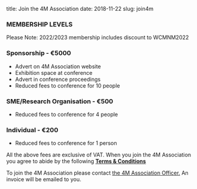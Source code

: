 title: Join the 4M Association
date: 2018-11-22
slug: join4m

### MEMBERSHIP LEVELS


Please Note: 2022/2023 membership includes discount to WCMNM2022 

### Sponsorship - €5000


 * Advert on 4M Association website
 * Exhibition space at conference
 * Advert in conference proceedings
 * Reduced fees to conference for 10 people 


### SME/Research Organisation - €500


 * Reduced fees to conference for 4 people 
 

### Individual - €200


 * Reduced fees to conference for 1 person 
 

All the above fees are exclusive of VAT. When you join the 4M Association you agree to abide by the following **[Terms & Conditions](/terms.html)**

To join the 4M Association please contact <a href="mailto:a.svetozarova@bham.ac.uk">the 4M Association Officer.</a> An invoice will be emailed to you. 

